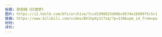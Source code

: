 ```yaml
---
标题: 欧丽娟《红楼梦》
图片: https://i2.hdslb.com/bfs/archive/7ccd1990825498bc0574e16999f5c5c1a78e9fe1.jpg@518w_290h_1c_!web-video-share-cover.avif
链接: https://www.bilibili.com/video/BV1hp4y1t7zq/?p=130&spm_id_from=pageDriver&vd_source=e815fa5e2c428a98163e9d19be40ec58
时时: 
评价:
---
```


